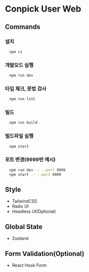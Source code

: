 # Conpick User Web

## Commands

### 설치

```sh
  npm ci
```

### 개발모드 실행

```sh
  npm run dev
```

### 타입 체크, 문법 검사

```sh
  npm run lint
```

### 빌드

```sh
  npm run build
```

### 빌드파일 실행

```sh
  npm start
```

### 포트 변경(9999번 예시)

```sh
  npm run dev -- --port 9999
  npm start -- --port 9999
```

## Style
- TailwindCSS
- Radix UI
- Headless UI(Optional)

## Global State
- Zustand

## Form Validation(Optional)
- React Hook Form
